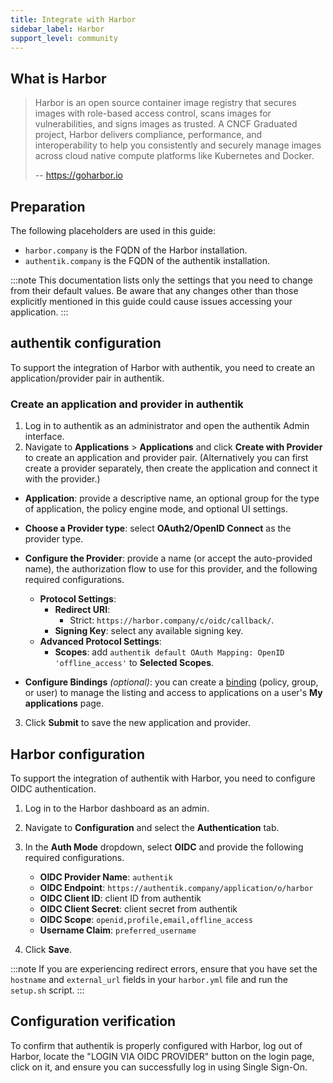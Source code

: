 ```yaml
---
title: Integrate with Harbor
sidebar_label: Harbor
support_level: community
---
```


## What is Harbor

> Harbor is an open source container image registry that secures images with role-based access control, scans images for vulnerabilities, and signs images as trusted. A CNCF Graduated project, Harbor delivers compliance, performance, and interoperability to help you consistently and securely manage images across cloud native compute platforms like Kubernetes and Docker.
>
> -- https://goharbor.io

## Preparation

The following placeholders are used in this guide:

- `harbor.company` is the FQDN of the Harbor installation.
- `authentik.company` is the FQDN of the authentik installation.

:::note
This documentation lists only the settings that you need to change from their default values. Be aware that any changes other than those explicitly mentioned in this guide could cause issues accessing your application.
:::

## authentik configuration

To support the integration of Harbor with authentik, you need to create an application/provider pair in authentik.

### Create an application and provider in authentik

1. Log in to authentik as an administrator and open the authentik Admin interface.
2. Navigate to **Applications** > **Applications** and click **Create with Provider** to create an application and provider pair. (Alternatively you can first create a provider separately, then create the application and connect it with the provider.)

- **Application**: provide a descriptive name, an optional group for the type of application, the policy engine mode, and optional UI settings.
- **Choose a Provider type**: select **OAuth2/OpenID Connect** as the provider type.
- **Configure the Provider**: provide a name (or accept the auto-provided name), the authorization flow to use for this provider, and the following required configurations.

    - **Protocol Settings**:
        - **Redirect URI**:
            - Strict: `https://harbor.company/c/oidc/callback/`.
        - **Signing Key**: select any available signing key.
    - **Advanced Protocol Settings**:
        - **Scopes**: add `authentik default OAuth Mapping: OpenID 'offline_access'` to **Selected Scopes**.

- **Configure Bindings** _(optional)_: you can create a [binding](https://docs.goauthentik.io/docs/add-secure-apps/flows-stages/bindings/) (policy, group, or user) to manage the listing and access to applications on a user's **My applications** page.

3. Click **Submit** to save the new application and provider.

## Harbor configuration

To support the integration of authentik with Harbor, you need to configure OIDC authentication.

1. Log in to the Harbor dashboard as an admin.
2. Navigate to **Configuration** and select the **Authentication** tab.
3. In the **Auth Mode** dropdown, select **OIDC** and provide the following required configurations.

    - **OIDC Provider Name**: `authentik`
    - **OIDC Endpoint**: `https://authentik.company/application/o/harbor`
    - **OIDC Client ID**: client ID from authentik
    - **OIDC Client Secret**: client secret from authentik
    - **OIDC Scope**: `openid,profile,email,offline_access`
    - **Username Claim**: `preferred_username`

4. Click **Save**.

:::note
If you are experiencing redirect errors, ensure that you have set the `hostname` and `external_url` fields in your `harbor.yml` file and run the `setup.sh` script.
:::

## Configuration verification

To confirm that authentik is properly configured with Harbor, log out of Harbor, locate the "LOGIN VIA OIDC PROVIDER" button on the login page, click on it, and ensure you can successfully log in using Single Sign-On.
